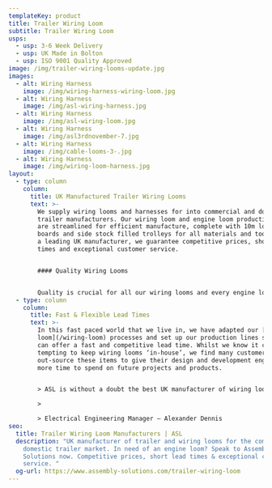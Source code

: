 ```yaml
---
templateKey: product
title: Trailer Wiring Loom
subtitle: Trailer Wiring Loom
usps:
  - usp: 3-6 Week Delivery
  - usp: UK Made in Bolton
  - usp: ISO 9001 Quality Approved
image: /img/trailer-wiring-looms-update.jpg
images:
  - alt: Wiring Harness
    image: /img/wiring-harness-wiring-loom.jpg
  - alt: Wiring Harness
    image: /img/asl-wiring-harness.jpg
  - alt: Wiring Harness
    image: /img/asl-wiring-loom.jpg
  - alt: Wiring Harness
    image: /img/asl3rdnovember-7.jpg
  - alt: Wiring Harness
    image: /img/cable-looms-3-.jpg
  - alt: Wiring Harness
    image: /img/wiring-loom-harness.jpg
layout:
  - type: column
    column:
      title: UK Manufactured Trailer Wiring Looms
      text: >-
        We supply wiring looms and harnesses for into commercial and domestic
        trailer manufacturers. Our wiring loom and engine loom production lines
        are streamlined for efficient manufacture, complete with 10m long wiring
        boards and side stock filled trolleys for all materials and tooling. As
        a leading UK manufacturer, we guarantee competitive prices, short lead
        times and exceptional customer service.


        #### Quality Wiring Looms


        Quality is crucial for all our wiring looms and every engine loom we manufacture. We deliver into industries including Automotive and Agriculture so we have to take extra care ensuring that the looms will be robust enough and perform reliably when out on the roads. All our [wiring looms](/wiring-loom) are 100% electrically tested and all our production processes conform to Quality ISO 9001. Our technical experts have the knowledge and experience at hand to find flexible solutions for any wiring loom or harness requirement.
  - type: column
    column:
      title: Fast & Flexible Lead Times
      text: >-
        In this fast paced world that we live in, we have adapted our [wiring
        loom](/wiring-loom) processes and set up our production lines so that we
        can offer a fast and competitive lead time. Whilst we know it can be
        tempting to keep wiring looms ‘in-house’, we find many customers
        out-source these items to give their design and development engineers
        more time to spend on future projects and products.


        > ASL is without a doubt the best UK manufacturer of wiring looms and wiring harnesses. They have been our preferred supplier for 10 years because their quality and attention to detail is none other than excellent, and they deliver when they say they will - which is something my other suppliers don’t do! For us we find working with ASL extremely easy, they are always quick to respond and support us with fast turnaround deliveries when we have urgent demands.

        >

        > Electrical Engineering Manager – Alexander Dennis
seo:
  title: Trailer Wiring Loom Manufacturers | ASL
  description: "UK manufacturer of trailer and wiring looms for the commercial and
    domestic trailer market. In need of an engine loom? Speak to Assembly
    Solutions now. Competitive prices, short lead times & exceptional customer
    service. "
  og-url: https://www.assembly-solutions.com/trailer-wiring-loom
---
```

